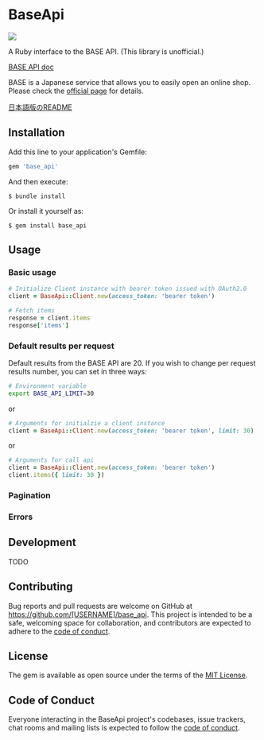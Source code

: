 # BaseApi
![](https://github.com/yamashun/base_api/workflows/Rspec/badge.svg)

A Ruby interface to the BASE API. (This library is unofficial.)

[BASE API doc](https://docs.thebase.in/docs/api/)

BASE is a Japanese service that allows you to easily open an online shop. Please check the [official page](https://thebase.in/) for details.

[日本語版のREADME](https://github.com/yamashun/base_api/blob/master/README_JP.md)

## Installation

Add this line to your application's Gemfile:

```ruby
gem 'base_api'
```

And then execute:

    $ bundle install

Or install it yourself as:

    $ gem install base_api

## Usage
### Basic usage

```ruby
# Initialize Client instance with bearer token issued with OAuth2.0
client = BaseApi::Client.new(access_token: 'bearer token')

# Fetch items
response = client.items
response['items']
```

### Default results per request
Default results from the BASE API are 20. If you wish to change per request results number, you can set in three ways:

```bash
# Environment variable
export BASE_API_LIMIT=30
```

or

```ruby
# Arguments for initialzie a client instance
client = BaseApi::Client.new(access_token: 'bearer token', limit: 30)
```

or

```ruby
# Arguments for call api
client = BaseApi::Client.new(access_token: 'bearer token')
client.items({ limit: 30 })
```

### Pagination


### Errors


## Development
TODO

## Contributing

Bug reports and pull requests are welcome on GitHub at https://github.com/[USERNAME]/base_api. This project is intended to be a safe, welcoming space for collaboration, and contributors are expected to adhere to the [code of conduct](https://github.com/[USERNAME]/base_api/blob/master/CODE_OF_CONDUCT.md).


## License

The gem is available as open source under the terms of the [MIT License](https://opensource.org/licenses/MIT).

## Code of Conduct

Everyone interacting in the BaseApi project's codebases, issue trackers, chat rooms and mailing lists is expected to follow the [code of conduct](https://github.com/[USERNAME]/base_api/blob/master/CODE_OF_CONDUCT.md).
